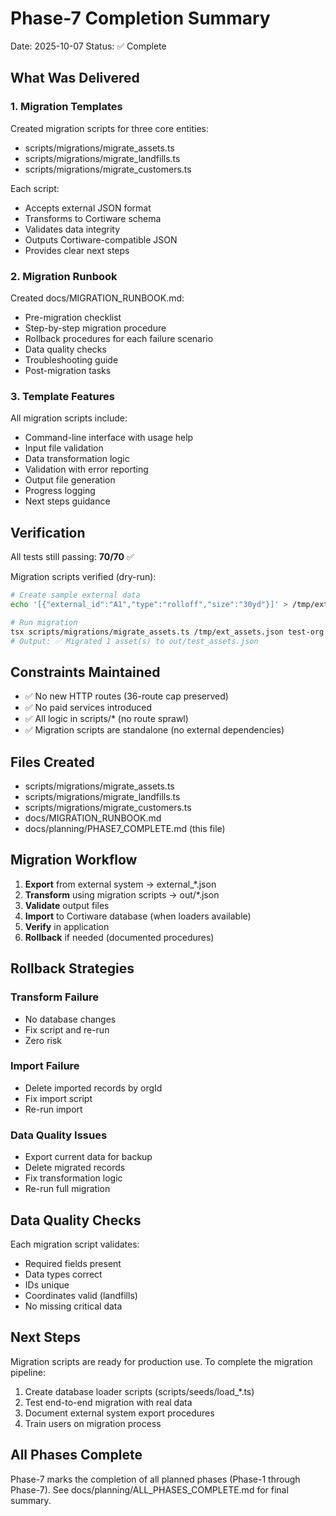# Phase-7 Completion Summary

Date: 2025-10-07
Status: ✅ Complete

## What Was Delivered

### 1. Migration Templates
Created migration scripts for three core entities:
- scripts/migrations/migrate_assets.ts
- scripts/migrations/migrate_landfills.ts
- scripts/migrations/migrate_customers.ts

Each script:
- Accepts external JSON format
- Transforms to Cortiware schema
- Validates data integrity
- Outputs Cortiware-compatible JSON
- Provides clear next steps

### 2. Migration Runbook
Created docs/MIGRATION_RUNBOOK.md:
- Pre-migration checklist
- Step-by-step migration procedure
- Rollback procedures for each failure scenario
- Data quality checks
- Troubleshooting guide
- Post-migration tasks

### 3. Template Features
All migration scripts include:
- Command-line interface with usage help
- Input file validation
- Data transformation logic
- Validation with error reporting
- Output file generation
- Progress logging
- Next steps guidance

## Verification

All tests still passing: **70/70** ✅

Migration scripts verified (dry-run):
```bash
# Create sample external data
echo '[{"external_id":"A1","type":"rolloff","size":"30yd"}]' > /tmp/ext_assets.json

# Run migration
tsx scripts/migrations/migrate_assets.ts /tmp/ext_assets.json test-org out/test_assets.json
# Output: ✅ Migrated 1 asset(s) to out/test_assets.json
```

## Constraints Maintained
- ✅ No new HTTP routes (36-route cap preserved)
- ✅ No paid services introduced
- ✅ All logic in scripts/* (no route sprawl)
- ✅ Migration scripts are standalone (no external dependencies)

## Files Created
- scripts/migrations/migrate_assets.ts
- scripts/migrations/migrate_landfills.ts
- scripts/migrations/migrate_customers.ts
- docs/MIGRATION_RUNBOOK.md
- docs/planning/PHASE7_COMPLETE.md (this file)

## Migration Workflow

1. **Export** from external system → external_*.json
2. **Transform** using migration scripts → out/*.json
3. **Validate** output files
4. **Import** to Cortiware database (when loaders available)
5. **Verify** in application
6. **Rollback** if needed (documented procedures)

## Rollback Strategies

### Transform Failure
- No database changes
- Fix script and re-run
- Zero risk

### Import Failure
- Delete imported records by orgId
- Fix import script
- Re-run import

### Data Quality Issues
- Export current data for backup
- Delete migrated records
- Fix transformation logic
- Re-run full migration

## Data Quality Checks

Each migration script validates:
- Required fields present
- Data types correct
- IDs unique
- Coordinates valid (landfills)
- No missing critical data

## Next Steps

Migration scripts are ready for production use. To complete the migration pipeline:
1. Create database loader scripts (scripts/seeds/load_*.ts)
2. Test end-to-end migration with real data
3. Document external system export procedures
4. Train users on migration process

## All Phases Complete

Phase-7 marks the completion of all planned phases (Phase-1 through Phase-7).
See docs/planning/ALL_PHASES_COMPLETE.md for final summary.

